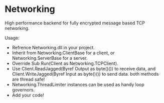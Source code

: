 # Networking
High performance backend for fully encrypted message based TCP networking.

Usage:
 + Refrence Networking.dll in your project.
 + Inherit from Networking.ClientBase for a client, or Networking.ServerBase for a server.
 + Override Sub Run(Client as Networking.TCPClient).
 + Use Client.ReadJagged(Byref Output as byte()()) to receive data, and Client.WriteJagged(Byref Input as byte()()) to send data. both methods are thread safe!
 + Networking.ThreadLimiter instances can be used as handy loop governors.
 + Add your code!
